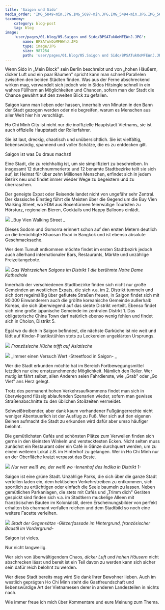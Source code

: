 ```yaml
---
title: 'Saigon und Sido'
media_order: 'IMG_5849-min.JPG,IMG_5697-min.JPG,IMG_5494-min.JPG,IMG_5619-min.JPG,IMG_5622-min.JPG,IMG_5621-min.JPG,5vcHIpKTOZ4N9t3.JPG'
taxonomy:
    category: blog-post
    tag: blog
image:
    'user/pages/01.blog/05.Saigon und Sido/BPSATukOoMFEWnJ.JPG':
        name: BPSATukOoMFEWnJ.JPG
        type: image/JPG
        size: 987254
        path: 'user/pages/01.blog/05.Saigon und Sido/BPSATukOoMFEWnJ.JPG'
---
```


Wenn Sido in „Mein Block" sein Berlin beschreibt und von „hohen Häußern, dicker Luft und ein paar Bäumen" spricht kann man schnell Parallelen zwischen den beiden Städten finden. Was aus der Ferne abschreckend wirken mag, verwandelt sich jedoch wie in Sidos Hitsingle schnell in ein wahres Füllhorn an Möglichkeiten und Chancen, sofern man der Stadt die Chance gewährt auf den zweiten Blick zu gefallen.  

Saigon kann man lieben oder hassen, innerhalb von Minuten in den Bann der Stadt gezogen werden oder nie begreifen, warum es Menschen aus aller Welt hier hin verschlägt. 

Ho Chi Minh City ist nicht nur die inoffizielle Hauptstadt Vietnams, sie ist auch offizielle Hauptstadt der Rollerfahrer. 

Sie ist laut, dreckig, chaotisch und unübersichtlich. Sie ist vielfältig, liebenswürdig, spannend und voller Schätze, die es zu entdecken gilt. 

Saigon ist was Du draus machst! 

Eine Stadt, die zu reichhaltig ist, um sie simplifiziert zu beschreiben. 
In insgesamt 12 durchnummerierte und 12 benamte Stadtbezirke teilt sie sich auf, ist Heimat für über zehn Millionen Menschen, erfindet sich in jedem Bezirk neu und findet immer wieder Wege zu begeistern und zu überraschen. 

Der geneigte Expat oder Reisende landet nicht von ungefähr sehr Zentral. Der klassische Einstieg führt die Meisten über die Gegend um die Buy Vien Walking Street, wo EDM aus Boxentürmen feierwütige Touristen zu Hörsturz, regionalen Bieren, Cocktails und Happy Balloons einlädt. 

![](IMG_5697-min.JPG)
_Buy Vien Walking Street
_

Dieses Sodom und Gomorra erinnert schon auf den ersten Metern deutlich an die berüchtigte Khaosan Road in Bangkok und ist ebenso absolute Geschmacksache. 

Wer dem Tumult entkommen möchte findet im ersten Stadtbezirk jedoch auch allerhand internationaler Bars, Restaurants, Märkte und unzählige Freizeitangebote. 

![](IMG_5621-min.JPG)
_Das Wahrzeichen Saigons im Distrikt 1 die berühmte Notre Dame Kathedrale_

Innerhalb der verschiedenen Stadtbezirke finden sich nicht nur große Gemeinden an westlichen Expats, die sich v.a. im 2. Distrikt tummeln und sich dort regelmäßig über geflutete Straßen freuen, in Saigon findet sich mit 90.000 Einwanderern auch die größte koreanische Gemeinde außerhalb Koreas, die sich überwiegend auf das siebte Distrikt verteilt. Ebenso findet sich eine große japanische Gemeinde im zentralen Distrkt 1. Das obligatorische China Town darf natürlich ebenso wenig fehlen und findet sich in Cholon, Distrikt 5. 

Egal wo du dich in Saigon befindest, die nächste Garküche ist nie weit und lädt auf Kinder-Plastikstühlen stets zu Leckereien ungeklärten Ursprungs. 


![](IMG_5494-min.JPG)
_Französische Küche trifft auf Asiatische_


![](IMG_5619-min.JPG)
_Immer einen Versuch Wert -Streetfood in Saigon- _

Wer die Stadt erkunden möchte hat im Bereich Fortbewegungsmittel letztlich nur eine ernstzunehmende Möglichkeit.
Nämlich den Roller. 
Wer mutig ist fährt selbst, allen Anderen seien Fahrdienste, wie „Grab" oder „Go Viet" ans Herz gelegt. 

Trotz des permanent hohen Verkehrsaufkommens findet man sich in überwiegend flüssig ablaufenden Szenarien wieder, sofern man gewisse Straßenabschnitte zu den üblichen Stoßzeiten vermeidet. 

Schweißtreibender, aber dank kaum vorhandener Fußgängerrechte nicht weniger Abenteuerlich ist der Ausflug zu Fuß. Wer sich auf den eigenen Beinen aufmacht die Stadt zu erkunden wird dafür aber umso häufiger belohnt. 

Die gemütlichsten Cafés und schönsten Plätze zum Verweilen finden sich gerne in den kleinsten Winkeln und verstecktesten Ecken. Nicht selten muss zunächst ein Restaurant oder ein Café in Gänze durchquert werden, um zu einem weiteren Lokal z.B. im Hinterhof zu gelangen. Wer in Ho Chi Minh nur an der Oberfläche kratzt verpasst das Beste. 

![](IMG_5849-min.JPG)
_Nur wer weiß wo, der weiß wo -Innenhof des Indika in Distrikt 1-_

Saigon ist eine grüne Stadt. 
Unzählige Parks, die sich über die ganze Stadt verteilen laden ein, dem hektischen Verkehrstreiben zu entkommen, sich sportlich zu ertüchtigen oder einfach die Seele baumeln zu lassen. 
Neben gemütlichen Parkanlagen, die stets mit Cafés und „Trimm dich" Geräten gespickt sind finden sich v.a. im Stadtkern muckelige Alleen mit französischen Bauten im Kolonialstil, deren Erscheinungsbilder von perfekt erhalten bis charmant verfallen reichen und dem Stadtbild so noch eine weitere Facette verleihen. 

![](IMG_5622-min.JPG)
_Stadt der Gegensätze -Glitzerfassade im Hintergrund, französischer Baustil im Vordergrund-_

Saigon ist vieles. 

Nur nicht langweilig. 

Wer sich von überwältigendem Chaos, _dicker Luft und hohen Häusern_ nicht abschrecken lässt und bereit ist ein Teil davon zu werden kann sich sicher sein dafür reich belohnt zu werden. 

Wer diese Stadt bereits mag wird Sie dank Ihrer Bewohner lieben. Auch im westlich geprägten Ho Chi Minh steht die Gastfreundschaft und liebenswürdige Art der Vietnamesen derer in anderen Landesteilen in nichts nach. 


Wie immer freue ich mich über Kommentare und eure Meinung zum Thema. 
